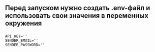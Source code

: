 ## Перед запуском нужно создать .env-файл и использовать свои значения в переменных окружения
###
    API_KEY=''
    SENDER_EMAIL=''
    SENDER_PASSWORD=''

